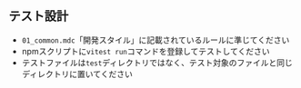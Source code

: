 ## テスト設計

- `01_common.mdc`「開発スタイル」に記載されているルールに準じてください
- npmスクリプトに`vitest run`コマンドを登録してテストしてください
- テストファイルは`test`ディレクトリではなく、テスト対象のファイルと同じディレクトリに置いてください

